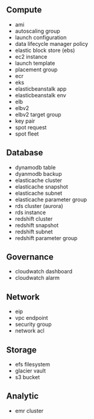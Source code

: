 
## Compute

- ami
- autoscaling group
- launch configuration
- data lifecycle manager policy
- elastic block store (ebs)
- ec2 instance
- launch template
- placement group
- ecr
- eks
- elasticbeanstalk app
- elasticbeanstalk env
- elb
- elbv2
- elbv2 target group
- key pair
- spot request
- spot fleet

## Database

- dynamodb table
- dyanmodb backup
- elasticache cluster
- elasticache snapshot
- elasticache subnet
- elasticache parameter group
- rds cluster (aurora)
- rds instance
- redshift cluster
- redshift snapshot
- redshift subnet
- redshift parameter group

## Governance

- cloudwatch dashboard
- cloudwatch alarm

## Network

- eip
- vpc endpoint
- security group
- network acl

## Storage

- efs filesystem
- glacier vault
- s3 bucket

## Analytic

- emr cluster
